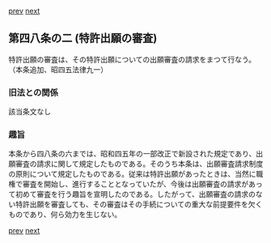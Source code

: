 [prev](/specific/markdowns/特許法/065_Mp-Ch_3-At_48.md)
[next](/specific/markdowns/特許法/067_Mp-Ch_3-At_48_3.md)
## 第四八条の二 (特許出願の審査)
特許出願の審査は、その特許出願についての出願審査の請求をまつて行なう。（本条追加、昭四五法律九一）

### 旧法との関係
該当条文なし

### 趣旨
本条から四八条の六までは、昭和四五年の一部改正で新設された規定であり、出願審査の請求に関して規定したものである。そのうち本条は、出願審査請求制度の原則について規定したものである。従来は特許出願があったときは、当然に職権で審査を開始し、進行することとなっていたが、今後は出願審査の請求があって初めて審査を行う趣旨を宣明したのである。したがって、出願審査の請求のない特許出願を審査しても、その審査はその手続についての重大な前提要件を欠くものであり、何ら効力を生じない。

[prev](/specific/markdowns/特許法/065_Mp-Ch_3-At_48.md)
[next](/specific/markdowns/特許法/067_Mp-Ch_3-At_48_3.md)